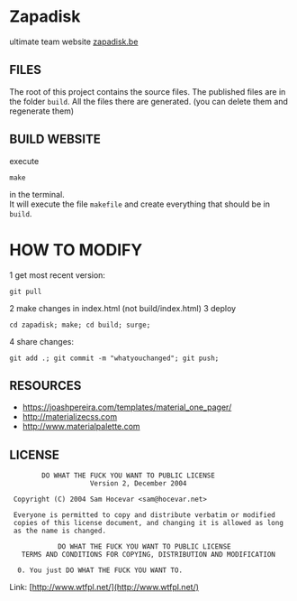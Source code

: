 Zapadisk
=================


ultimate team website [zapadisk.be](http://zapadisk.be/)



FILES
--------------

The root of this project contains the source files.
The published files are in the folder `build`.
All the files there are generated. (you can delete them and regenerate them)


BUILD WEBSITE
--------------

execute

    make

in the terminal.  
It will execute the file `makefile` and create everything that should be in `build`.



HOW TO MODIFY
==============

1  get most recent version:

	git pull
2  make changes in index.html (not build/index.html)
3 deploy	

	cd zapadisk; make; cd build; surge;
4 share changes: 

	git add .; git commit -m "whatyouchanged"; git push;



    

RESOURCES
--------------

- https://joashpereira.com/templates/material_one_pager/
- http://materializecss.com
- http://www.materialpalette.com


LICENSE
--------------

```
        DO WHAT THE FUCK YOU WANT TO PUBLIC LICENSE 
                    Version 2, December 2004 

 Copyright (C) 2004 Sam Hocevar <sam@hocevar.net> 

 Everyone is permitted to copy and distribute verbatim or modified 
 copies of this license document, and changing it is allowed as long 
 as the name is changed. 

            DO WHAT THE FUCK YOU WANT TO PUBLIC LICENSE 
   TERMS AND CONDITIONS FOR COPYING, DISTRIBUTION AND MODIFICATION 

  0. You just DO WHAT THE FUCK YOU WANT TO.
```

Link: [http://www.wtfpl.net/](http://www.wtfpl.net/)
